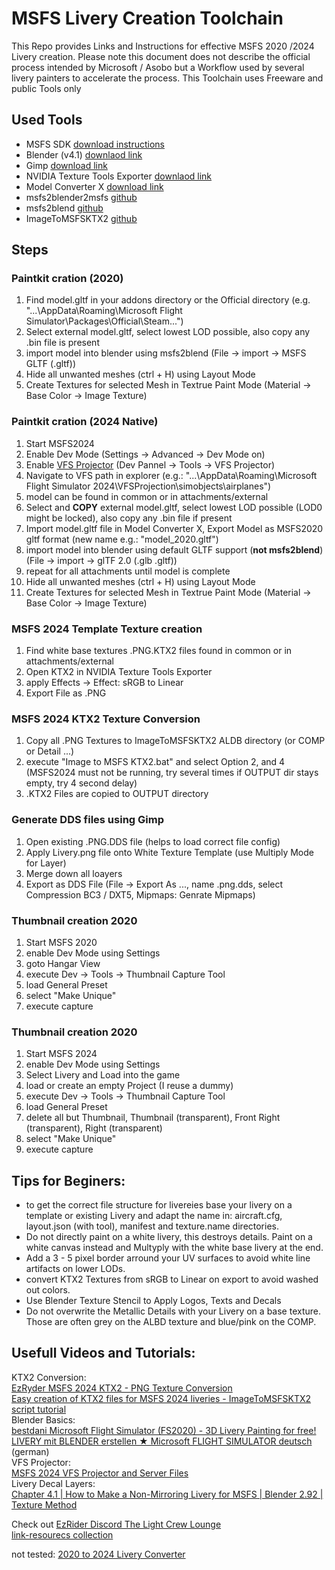 # MSFS Livery Creation Toolchain


This Repo provides Links and Instructions for effective MSFS 2020 /2024 Livery creation.
Please note this document does not describe the official process intended by Microsoft / Asobo but a Workflow used by several livery painters to accelerate the process.
This Toolchain uses Freeware and public Tools only

## Used Tools

- MSFS SDK [download instructions](https://docs.flightsimulator.com/html/Introduction/SDK_Overview.htm)
- Blender (v4.1) [downlaod link](https://download.blender.org/release/Blender4.1/)
- Gimp [download link](https://www.gimp.org/downloads/)
- NVIDIA Texture Tools Exporter [downlaod link](https://developer.nvidia.com/texture-tools-exporter)
- Model Converter X [download link](https://www.scenerydesign.org/modelconverterx/)
- msfs2blender2msfs [github](https://github.com/flybywiresim/msfs2blender2msfs)
- msfs2blend [github](https://github.com/bestdani/msfs2blend)
- ImageToMSFSKTX2 [github](https://github.com/theflaknine/ImageToMSFSKTX2)

## Steps

### Paintkit cration (2020)
1. Find model.gltf in your addons directory or the Official directory (e.g. "...\AppData\Roaming\Microsoft Flight Simulator\Packages\Official\Steam\...")
2. Select external model.gltf, select lowest LOD possible, also copy any .bin file is present
3. import model into blender using msfs2blend (File -> import -> MSFS GLTF (.gltf))
4. Hide all unwanted meshes (ctrl + H) using Layout Mode
5. Create Textures for selected Mesh in Textrue Paint Mode (Material -> Base Color -> Image Texture)

### Paintkit cration (2024 Native)
1. Start MSFS2024
2. Enable Dev Mode (Settings -> Advanced -> Dev Mode on)
3. Enable [VFS Projector](https://docs.flightsimulator.com/msfs2024/html/2_DevMode/Menus/Tools/The_Virtual_File_System.htm?agt=index) (Dev Pannel -> Tools -> VFS Projector)
4. Navigate to VFS path in explorer (e.g.: "...\AppData\Roaming\Microsoft Flight Simulator 2024\VFSProjection\simobjects\airplanes")
5. model can be found in common or in attachments/external
6. Select and **COPY** external model.gltf, select lowest LOD possible (LOD0 might be locked), also copy any .bin file if present
7. Import model.gltf file in Model Converter X, Export Model as MSFS2020 gltf format (new name e.g.: "model_2020.gltf")
8. import model into blender using default GLTF support (**not msfs2blend**) (File -> import -> glTF 2.0 (.glb .gltf))
9. repeat for all attachments until model is complete
4. Hide all unwanted meshes (ctrl + H) using Layout Mode
5. Create Textures for selected Mesh in Textrue Paint Mode (Material -> Base Color -> Image Texture)

### MSFS 2024 Template Texture creation
1. Find white base textures .PNG.KTX2 files found in common or in attachments/external
2. Open KTX2 in NVIDIA Texture Tools Exporter
3. apply Effects -> Effect: sRGB to Linear
4. Export File as .PNG

### MSFS 2024 KTX2 Texture Conversion
1. Copy all .PNG Textures to ImageToMSFSKTX2 ALDB directory (or COMP or Detail ...)
2. execute "Image to MSFS KTX2.bat" and select Option 2, and 4 (MSFS2024 must not be running, try several times if OUTPUT dir stays empty, try 4 second delay)
3. .KTX2 Files are copied to OUTPUT directory

### Generate DDS files using Gimp
1. Open existing .PNG.DDS file (helps to load correct file config)
2. Apply Livery.png file onto White Texture Template (use Multiply Mode for Layer)
3. Merge down all loayers
4. Export as DDS File (File -> Export As ..., name .png.dds, select Compression BC3 / DXT5, Mipmaps: Genrate Mipmaps)

### Thumbnail creation 2020
1. Start MSFS 2020
2. enable Dev Mode using Settings
3. goto Hangar View
4. execute Dev -> Tools -> Thumbnail Capture Tool
5. load General Preset
6. select "Make Unique"
7. execute capture

### Thumbnail creation 2020
1. Start MSFS 2024
2. enable Dev Mode using Settings
3. Select Livery and Load into the game
4. load or create an empty Project (I reuse a dummy)
5. execute Dev -> Tools -> Thumbnail Capture Tool
6. load General Preset
7. delete all but Thumbnail, Thumbnail (transparent), Front Right (transparent), Right (transparent)
8. select "Make Unique"
9. execute capture


## Tips for Beginers:

- to get the correct file structure for livereies base your livery on a template or existing Livery and adapt the name in: aircraft.cfg, layout.json (with tool), manifest and texture.name directories.
- Do not directly paint on a white livery, this destroys details. Paint on a white canvas instead and Multyply with the white base livery at the end.
- Add a 3 - 5 pixel border arround your UV surfaces to avoid white line artifacts on lower LODs.
- convert KTX2 Textures from sRGB to Linear on export to avoid washed out colors.
- Use Blender Texture Stencil to Apply Logos, Texts and Decals
- Do not overwrite the Metallic Details with your Livery on a base texture. Those are often grey on the ALBD texture and blue/pink on the COMP.

## Usefull Videos and Tutorials:

KTX2 Conversion:  
[EzRyder MSFS 2024 KTX2 - PNG Texture Conversion](https://www.youtube.com/watch?v=-_y8enhqXi4)  
[Easy creation of KTX2 files for MSFS 2024 liveries - ImageToMSFSKTX2 script tutorial](https://www.youtube.com/watch?v=rjGJcNRonWo)  
Blender Basics:  
[bestdani Microsoft Flight Simulator (FS2020) - 3D Livery Painting for free!](https://www.youtube.com/watch?v=SZCe_x-V9co)  
[LIVERY mit BLENDER erstellen ★ Microsoft FLIGHT SIMULATOR deutsch](https://www.youtube.com/watch?v=N1Cf2hZ7xFU) (german)  
VFS Projector:  
[MSFS 2024 VFS Projector and Server Files](https://www.youtube.com/watch?v=bdNqYiP_ie4)  
Livery Decal Layers:  
[Chapter 4.1 | How to Make a Non-Mirroring Livery for MSFS | Blender 2.92 | Texture Method](https://www.youtube.com/watch?v=5hHa-HM-Luc)  

Check out [EzRider Discord The Light Crew Lounge](https://discord.gg/8cNAzGPz)  
[link-resourecs collection](https://discord.com/channels/230752619377852417/1318415602809049109)  

not tested: [2020 to 2024 Livery Converter](https://flightsim.to/file/89849/2020-to-2024-livery-converter)  
